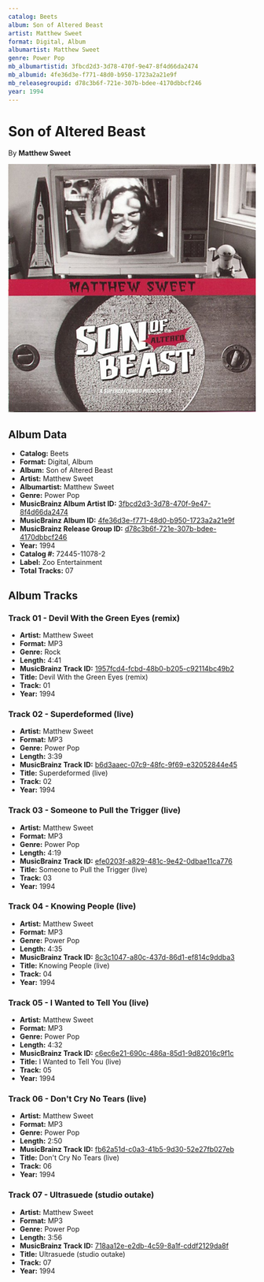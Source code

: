 ```yaml
---
catalog: Beets
album: Son of Altered Beast
artist: Matthew Sweet
format: Digital, Album
albumartist: Matthew Sweet
genre: Power Pop
mb_albumartistid: 3fbcd2d3-3d78-470f-9e47-8f4d66da2474
mb_albumid: 4fe36d3e-f771-48d0-b950-1723a2a21e9f
mb_releasegroupid: d78c3b6f-721e-307b-bdee-4170dbbcf246
year: 1994
---
```


# Son of Altered Beast

By **Matthew Sweet**

![](../../assets/beetscovers/Matthew_Sweet-Son_of_Altered_Beast.jpg)

## Album Data

- **Catalog:** Beets
- **Format:** Digital, Album
- **Album:** Son of Altered Beast
- **Artist:** Matthew Sweet
- **Albumartist:** Matthew Sweet
- **Genre:** Power Pop
- **MusicBrainz Album Artist ID:** [3fbcd2d3-3d78-470f-9e47-8f4d66da2474](https://musicbrainz.org/artist/3fbcd2d3-3d78-470f-9e47-8f4d66da2474)
- **MusicBrainz Album ID:** [4fe36d3e-f771-48d0-b950-1723a2a21e9f](https://musicbrainz.org/release/4fe36d3e-f771-48d0-b950-1723a2a21e9f)
- **MusicBrainz Release Group ID:** [d78c3b6f-721e-307b-bdee-4170dbbcf246](https://musicbrainz.org/release-group/d78c3b6f-721e-307b-bdee-4170dbbcf246)
- **Year:** 1994
- **Catalog #:** 72445-11078-2
- **Label:** Zoo Entertainment
- **Total Tracks:** 07

## Album Tracks

### Track 01 - Devil With the Green Eyes (remix)

- **Artist:** Matthew Sweet
- **Format:** MP3
- **Genre:** Rock
- **Length:** 4:41
- **MusicBrainz Track ID:** [1957fcd4-fcbd-48b0-b205-c92114bc49b2](https://musicbrainz.org/recording/1957fcd4-fcbd-48b0-b205-c92114bc49b2)
- **Title:** Devil With the Green Eyes (remix)
- **Track:** 01
- **Year:** 1994

### Track 02 - Superdeformed (live)

- **Artist:** Matthew Sweet
- **Format:** MP3
- **Genre:** Power Pop
- **Length:** 3:39
- **MusicBrainz Track ID:** [b6d3aaec-07c9-48fc-9f69-e32052844e45](https://musicbrainz.org/recording/b6d3aaec-07c9-48fc-9f69-e32052844e45)
- **Title:** Superdeformed (live)
- **Track:** 02
- **Year:** 1994

### Track 03 - Someone to Pull the Trigger (live)

- **Artist:** Matthew Sweet
- **Format:** MP3
- **Genre:** Power Pop
- **Length:** 4:19
- **MusicBrainz Track ID:** [efe0203f-a829-481c-9e42-0dbae11ca776](https://musicbrainz.org/recording/efe0203f-a829-481c-9e42-0dbae11ca776)
- **Title:** Someone to Pull the Trigger (live)
- **Track:** 03
- **Year:** 1994

### Track 04 - Knowing People (live)

- **Artist:** Matthew Sweet
- **Format:** MP3
- **Genre:** Power Pop
- **Length:** 4:35
- **MusicBrainz Track ID:** [8c3c1047-a80c-437d-86d1-ef814c9ddba3](https://musicbrainz.org/recording/8c3c1047-a80c-437d-86d1-ef814c9ddba3)
- **Title:** Knowing People (live)
- **Track:** 04
- **Year:** 1994

### Track 05 - I Wanted to Tell You (live)

- **Artist:** Matthew Sweet
- **Format:** MP3
- **Genre:** Power Pop
- **Length:** 4:32
- **MusicBrainz Track ID:** [c6ec6e21-690c-486a-85d1-9d82016c9f1c](https://musicbrainz.org/recording/c6ec6e21-690c-486a-85d1-9d82016c9f1c)
- **Title:** I Wanted to Tell You (live)
- **Track:** 05
- **Year:** 1994

### Track 06 - Don't Cry No Tears (live)

- **Artist:** Matthew Sweet
- **Format:** MP3
- **Genre:** Power Pop
- **Length:** 2:50
- **MusicBrainz Track ID:** [fb62a51d-c0a3-41b5-9d30-52e27fb027eb](https://musicbrainz.org/recording/fb62a51d-c0a3-41b5-9d30-52e27fb027eb)
- **Title:** Don't Cry No Tears (live)
- **Track:** 06
- **Year:** 1994

### Track 07 - Ultrasuede (studio outake)

- **Artist:** Matthew Sweet
- **Format:** MP3
- **Genre:** Power Pop
- **Length:** 3:56
- **MusicBrainz Track ID:** [718aa12e-e2db-4c59-8a1f-cddf2129da8f](https://musicbrainz.org/recording/718aa12e-e2db-4c59-8a1f-cddf2129da8f)
- **Title:** Ultrasuede (studio outake)
- **Track:** 07
- **Year:** 1994

